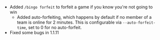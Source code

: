 - Added `/bingo forfeit` to forfeit a game if you know you're not going to win
   - Added auto-forfeiting, which happens by default if no member of a team is online for 2 
     minutes. This is configurable via `--auto-forfeit-time`, set to 0 for no auto-forfeit.
- Fixed some bugs in 1.1.11
